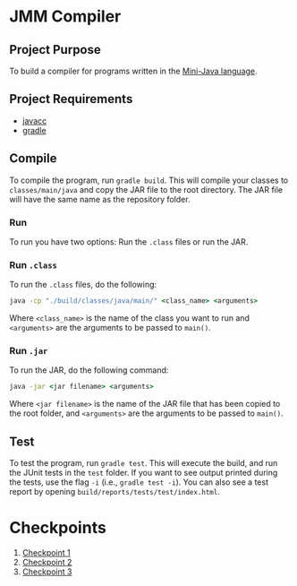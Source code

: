 # JMM Compiler

## Project Purpose
To build a compiler for programs written in the [Mini-Java language](https://cs.fit.edu/~ryan/cse4251/mini_java_grammar.html). 

## Project Requirements
* [javacc](https://git.fe.up.pt/compilers2021/comp2021-1a/-/tree/javacc)
* [gradle](https://gradle.org/install/)

## Compile
To compile the program, run ``gradle build``. This will compile your classes to ``classes/main/java`` and copy the JAR file to the root directory. The JAR file will have the same name as the repository folder.

### Run

To run you have two options: Run the ``.class`` files or run the JAR.

### Run ``.class``

To run the ``.class`` files, do the following:

```cmd
java -cp "./build/classes/java/main/" <class_name> <arguments>
```

Where ``<class_name>`` is the name of the class you want to run and ``<arguments>`` are the arguments to be passed to ``main()``.

### Run ``.jar``

To run the JAR, do the following command:

```cmd
java -jar <jar filename> <arguments>
```

Where ``<jar filename>`` is the name of the JAR file that has been copied to the root folder, and ``<arguments>`` are the arguments to be passed to ``main()``.

## Test

To test the program, run ``gradle test``. This will execute the build, and run the JUnit tests in the ``test`` folder. If you want to see output printed during the tests, use the flag ``-i`` (i.e., ``gradle test -i``).
You can also see a test report by opening ``build/reports/tests/test/index.html``.

# Checkpoints
1. [Checkpoint 1](https://git.fe.up.pt/compilers2021/comp2021-1a/-/wikis/Checkpoint-1)
2. [Checkpoint 2](https://git.fe.up.pt/compilers2021/comp2021-1a/-/wikis/Checkpoint-2)
3. [Checkpoint 3](#)
